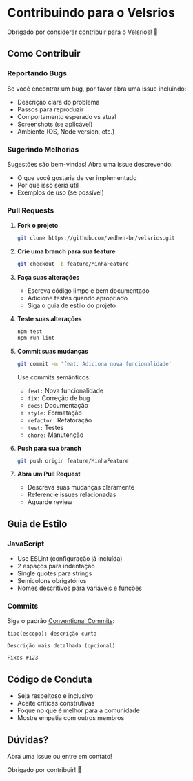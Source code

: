 # Contribuindo para o Velsrios

Obrigado por considerar contribuir para o Velsrios! 🎉

## Como Contribuir

### Reportando Bugs

Se você encontrar um bug, por favor abra uma issue incluindo:

- Descrição clara do problema
- Passos para reproduzir
- Comportamento esperado vs atual
- Screenshots (se aplicável)
- Ambiente (OS, Node version, etc.)

### Sugerindo Melhorias

Sugestões são bem-vindas! Abra uma issue descrevendo:

- O que você gostaria de ver implementado
- Por que isso seria útil
- Exemplos de uso (se possível)

### Pull Requests

1. **Fork o projeto**
   ```bash
   git clone https://github.com/vedhen-br/velsrios.git
   ```

2. **Crie uma branch para sua feature**
   ```bash
   git checkout -b feature/MinhaFeature
   ```

3. **Faça suas alterações**
   - Escreva código limpo e bem documentado
   - Adicione testes quando apropriado
   - Siga o guia de estilo do projeto

4. **Teste suas alterações**
   ```bash
   npm test
   npm run lint
   ```

5. **Commit suas mudanças**
   ```bash
   git commit -m 'feat: Adiciona nova funcionalidade'
   ```
   
   Use commits semânticos:
   - `feat:` Nova funcionalidade
   - `fix:` Correção de bug
   - `docs:` Documentação
   - `style:` Formatação
   - `refactor:` Refatoração
   - `test:` Testes
   - `chore:` Manutenção

6. **Push para sua branch**
   ```bash
   git push origin feature/MinhaFeature
   ```

7. **Abra um Pull Request**
   - Descreva suas mudanças claramente
   - Referencie issues relacionadas
   - Aguarde review

## Guia de Estilo

### JavaScript

- Use ESLint (configuração já incluída)
- 2 espaços para indentação
- Single quotes para strings
- Semicolons obrigatórios
- Nomes descritivos para variáveis e funções

### Commits

Siga o padrão [Conventional Commits](https://www.conventionalcommits.org/):

```
tipo(escopo): descrição curta

Descrição mais detalhada (opcional)

Fixes #123
```

## Código de Conduta

- Seja respeitoso e inclusivo
- Aceite críticas construtivas
- Foque no que é melhor para a comunidade
- Mostre empatia com outros membros

## Dúvidas?

Abra uma issue ou entre em contato!

Obrigado por contribuir! 🚀
